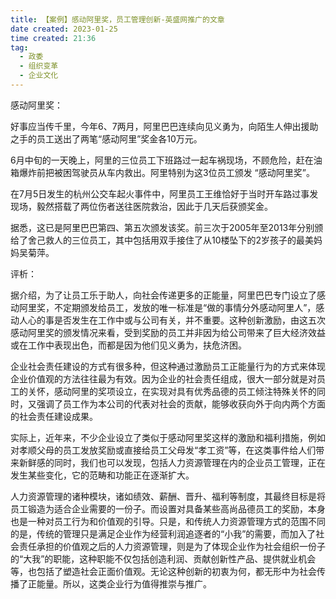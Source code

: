 ```yaml
---
title: 【案例】感动阿里奖，员工管理创新-英盛网推广的文章 
date created: 2023-01-25
time created: 21:36
tag: 
  - 政委 
  - 组织变革 
  - 企业文化
---
```

 
 
 感动阿里奖：



好事应当传千里，今年6、7两月，阿里巴巴连续向见义勇为，向陌生人伸出援助之手的员工送出了两笔“感动阿里”奖金各10万元。



6月中旬的一天晚上，阿里的三位员工下班路过一起车祸现场，不顾危险，赶在油箱爆炸前把被困驾驶员从车内救出。阿里特别为这3位员工颁发 “感动阿里奖”。



在7月5日发生的杭州公交车起火事件中，阿里员工王维恰好于当时开车路过事发现场，毅然搭载了两位伤者送往医院救治，因此于几天后获颁奖金。



据悉，这已是阿里巴巴第四、第五次颁发该奖。前三次于2005年至2013年分别颁给了舍己救人的三位员工，其中包括用双手接住了从10楼坠下的2岁孩子的最美妈妈吴菊萍。



评析：



据介绍，为了让员工乐于助人，向社会传递更多的正能量，阿里巴巴专门设立了感动阿里奖，不定期颁发给员工，发放的唯一标准是“做的事情分外感动阿里人”，感动人心的事是否发生在工作中或与公司有关，并不重要。这种创新激励，由这五次感动阿里奖的颁发情况来看，受到奖励的员工并非因为给公司带来了巨大经济效益或在工作中表现出色，而都是因为他们见义勇为，扶危济困。



企业社会责任建设的方式有很多种，但这种通过激励员工正能量行为的方式来体现企业价值观的方法往往最为有效。因为企业的社会责任组成，很大一部分就是对员工的关怀，感动阿里的奖项设立，在实现对具有优秀品德的员工倾注特殊关怀的同时，又强调了员工作为本公司的代表对社会的贡献，能够收获向外于向内两个方面的社会责任建设成果。



实际上，近年来，不少企业设立了类似于感动阿里奖这样的激励和福利措施，例如对孝顺父母的员工发放奖励或直接给员工父母发“孝工资”等，在这类事件给人们带来新鲜感的同时，我们也可以发现，包括人力资源管理在内的企业员工管理，正在发生某些变化，它的范畴和功能正在逐渐扩大。



人力资源管理的诸种模块，诸如绩效、薪酬、晋升、福利等制度，其最终目标是将员工锻造为适合企业需要的一份子。而设置对具备某些高尚品德员工的奖励，本身也是一种对员工行为和价值观的引导。只是，和传统人力资源管理方式的范围不同的是，传统的管理只是满足企业作为经营利润追逐者的“小我”的需要，而加入了社会责任承担的价值观之后的人力资源管理，则是为了体现企业作为社会组织一份子的“大我”的职能，这种职能不仅包括创造利润、贡献创新性产品、提供就业机会等，也包括了塑造社会正面价值观。无论这种创新的初衷为何，都无形中为社会传播了正能量。所以，这类企业行为值得推崇与推广。